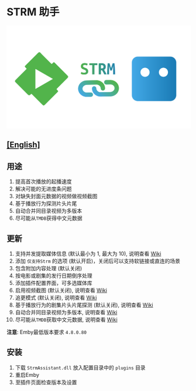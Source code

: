 # STRM 助手

![logo](StrmAssistant/Properties/thumb.png "logo")

## [[English]](README.en.md)

## 用途

1. 提高首次播放的起播速度
2. 解决可能的无进度条问题
3. 对缺失封面元数据的视频做视频截图
4. 基于播放行为探测片头片尾
5. 自动合并同目录视频为多版本
6. 尽可能从`TMDB`获得中文元数据

## 更新

1. 支持并发提取媒体信息 (默认最小为 1, 最大为 10), 说明查看 [Wiki](https://github.com/sjtuross/StrmAssistant/wiki/媒体信息提取-(MediaInfo-Extract))
2. 添加 `仅支持Strm` 的选项 (默认开启)，关闭后可以支持软链接或直连的场景
3. 包含附加内容处理 (默认关闭)
4. 按电影或剧集的发行日期倒序处理
5. 添加插件配置界面，可多选媒体库
6. 启用视频截图 (默认关闭), 说明查看 [Wiki](https://github.com/sjtuross/StrmAssistant/wiki/视频截图-(Image-Capture))
7. 追更模式 (默认关闭), 说明查看 [Wiki](https://github.com/sjtuross/StrmAssistant/wiki/追更模式-(Catch‐up-Mode))
8. 基于播放行为的剧集片头片尾探测 (默认关闭), 说明查看 [Wiki](https://github.com/sjtuross/StrmAssistant/wiki/片头探测-(Intro-Detection))
9. 自动合并同目录视频为多版本, 说明查看 [Wiki](https://github.com/sjtuross/StrmAssistant/wiki/自动合并同目录多版本)
10. 尽可能从`TMDB`获取中文元数据, 说明查看 [Wiki](https://github.com/sjtuross/StrmAssistant/wiki/中文化-TMDB-元数据)

**注意**: Emby最低版本要求 `4.8.0.80`

## 安装

1. 下载 `StrmAssistant.dll` 放入配置目录中的 `plugins` 目录
2. 重启Emby
3. 至插件页面检查版本及设置

